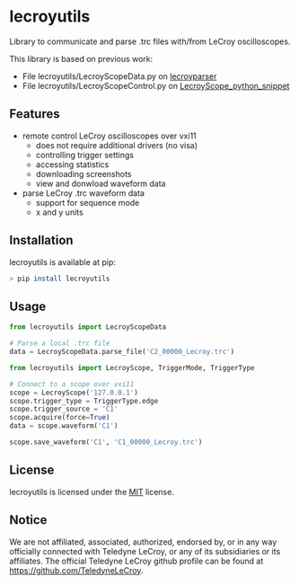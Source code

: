 # lecroyutils
Library to communicate and parse .trc files with/from LeCroy oscilloscopes.

This library is based on previous work:
* File lecroyutils/LecroyScopeData.py on [lecroyparser](https://github.com/bennomeier/leCroyParser)
* File lecroyutils/LecroyScopeControl.py on [LecroyScope_python_snippet](https://github.com/ethz-pes/LecroyScope_python_snippet)

## Features
* remote control LeCroy oscilloscopes over vxi11
    * does not require additional drivers (no visa)
    * controlling trigger settings
    * accessing statistics
    * downloading screenshots
    * view and donwload waveform data
* parse LeCroy .trc waveform data
    * support for sequence mode
    * x and y units

## Installation

lecroyutils is available at pip:

```bash
> pip install lecroyutils
```

## Usage

```python
from lecroyutils import LecroyScopeData

# Parse a local .trc file
data = LecroyScopeData.parse_file('C2_00000_Lecroy.trc')

from lecroyutils import LecroyScope, TriggerMode, TriggerType

# Connect to a scope over vxi11
scope = LecroyScope('127.0.0.1')
scope.trigger_type = TriggerType.edge
scope.trigger_source = 'C1'
scope.acquire(force=True)
data = scope.waveform('C1')

scope.save_waveform('C1', 'C1_00000_Lecroy.trc')
```

## License
lecroyutils is licensed under the [MIT](LICENSE) license.

## Notice
We are not affiliated, associated, authorized, endorsed by, or in any way officially connected with Teledyne LeCroy, or any of its subsidiaries or its affiliates. The official Teledyne LeCroy github profile can be found at https://github.com/TeledyneLeCroy.
